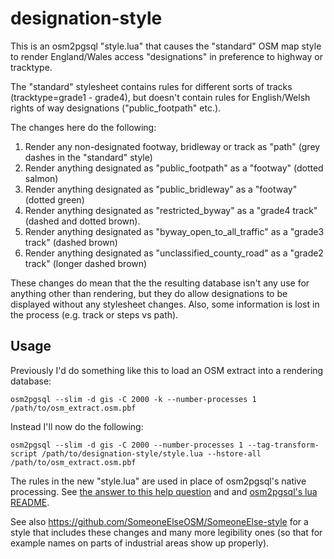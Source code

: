 designation-style
=================

This is an osm2pgsql "style.lua" that causes the "standard" OSM map style to render England/Wales access "designations" in preference to highway or tracktype.

The "standard" stylesheet contains rules for different sorts of tracks (tracktype=grade1 - grade4), but doesn't contain rules for English/Welsh rights of way designations ("public_footpath" etc.).

The changes here do the following:

1. Render any non-designated footway, bridleway or track as "path" (grey dashes in the "standard" style)
2. Render anything designated as "public_footpath" as a "footway" (dotted salmon)
3. Render anything designated as "public_bridleway" as a "footway" (dotted green)
4. Render anything designated as "restricted_byway" as a "grade4 track" (dashed and dotted brown).
5. Render anything designated as "byway_open_to_all_traffic" as a "grade3 track" (dashed brown)
6. Render anything designated as "unclassified_county_road" as a "grade2 track" (longer dashed brown)

These changes do mean that the the resulting database isn't any use for anything other than rendering, but they do allow designations to be displayed without any stylesheet changes.  Also, some information is lost in the process (e.g. track or steps vs path).

Usage
-----
Previously I'd do something like this to load an OSM extract into a rendering database:

    osm2pgsql --slim -d gis -C 2000 -k --number-processes 1 /path/to/osm_extract.osm.pbf 

Instead I'll now do the following:

    osm2pgsql --slim -d gis -C 2000 --number-processes 1 --tag-transform-script /path/to/designation-style/style.lua --hstore-all /path/to/osm_extract.osm.pbf 

The rules in the new "style.lua" are used in place of osm2pgsql's native processing.  See [the answer to this help question](http://help.openstreetmap.org/questions/28465/osm2pqsql-and-lua/28466) and and [osm2pgsql's lua README](https://github.com/openstreetmap/osm2pgsql/blob/master/docs/lua.md).

See also https://github.com/SomeoneElseOSM/SomeoneElse-style for a style that includes these changes and many more legibility ones (so that for example names on parts of industrial areas show up properly).

